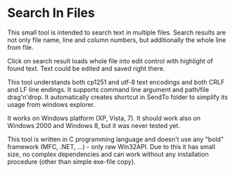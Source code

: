 Search In Files
===============

This small tool is intended to search text in multiple files.
Search results are not only file name, line and column numbers,
but additionally the whole line from file.

Click on search result loads whole file into edit control with highlight of found text.
Text could be edited and saved right there.

This tool understands both cp1251 and utf-8 text encodings and both CRLF and LF line endings.
It supports command line argument and path/file drag'n'drop.
It automatically creates shortcut in SendTo folder to simplify its usage from windows explorer.

It works on Windows platform (XP, Vista, 7). It should work also on Windows 2000 and Windows 8, but it was never tested yet.

This tool is written in C programming language and doesn't use any "bold" framework (MFC, .NET, ...) - only raw Win32API.
Due to this it has small size, no complex dependencies and can work without any installation procedure (other than simple exe-file copy).
